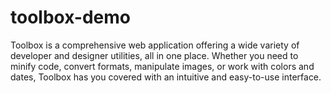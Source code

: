 # toolbox-demo
Toolbox is a comprehensive web application offering a wide variety of developer and designer utilities, all in one place. Whether you need to minify code, convert formats, manipulate images, or work with colors and dates, Toolbox has you covered with an intuitive and easy-to-use interface.

